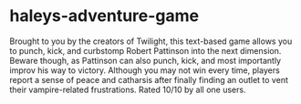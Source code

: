 # haleys-adventure-game
Brought to you by the creators of Twilight, this text-based game allows you to punch, kick, and curbstomp Robert Pattinson into the next dimension. Beware though, as Pattinson can also punch, kick, and most importantly improv his way to victory. Although you may not win every time, players report a sense of peace and catharsis after finally finding an outlet to vent their vampire-related frustrations. Rated 10/10 by all one users.
